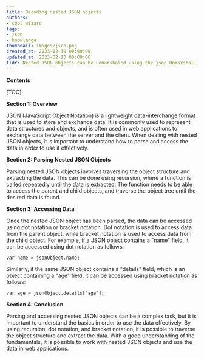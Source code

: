 ```yaml
---
title: Decoding nested JSON objects
authors:
- cool_wizard
tags:
- json
- knowledge
thumbnail: images/json.png
created_at: 2023-02-10 00:00:00
updated_at: 2023-02-10 00:00:00
tldr: Nested JSON objects can be unmarshaled using the json.Unmarshal() function.
---
```


**Contents**

[TOC]

**Section 1: Overview**

JSON (JavaScript Object Notation) is a lightweight data-interchange format that is used to store and exchange data. It is commonly used to represent data structures and objects, and is often used in web applications to exchange data between the server and the client. When dealing with nested JSON objects, it is important to understand how to parse and access the data in order to use it effectively.

**Section 2: Parsing Nested JSON Objects**

Parsing nested JSON objects involves traversing the object structure and extracting the data. This can be done using recursion, where a function is called repeatedly until the data is extracted. The function needs to be able to access the parent and child objects, and traverse the object tree until the desired data is found. 

**Section 3: Accessing Data**

Once the nested JSON object has been parsed, the data can be accessed using dot notation or bracket notation. Dot notation is used to access data from the parent object, while bracket notation is used to access data from the child object. For example, if a JSON object contains a "name" field, it can be accessed using dot notation as follows:

```
var name = jsonObject.name;
```

Similarly, if the same JSON object contains a "details" field, which is an object containing a "age" field, it can be accessed using bracket notation as follows:

```
var age = jsonObject.details["age"];
```

**Section 4: Conclusion**

Parsing and accessing nested JSON objects can be a complex task, but it is important to understand the basics in order to use the data effectively. By using recursion, dot notation, and bracket notation, it is possible to traverse the object structure and extract the data. With a good understanding of the fundamentals, it is possible to work with nested JSON objects and use the data in web applications.
